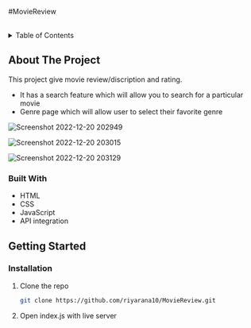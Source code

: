 #MovieReview

<br />
<!-- TABLE OF CONTENTS -->
<details>
  <summary>Table of Contents</summary>
  <ol>
    <li>
      <a href="#about-the-project">About The Project</a>
      <ul>
        <li><a href="#built-with">Built With</a></li>
      </ul>
    </li>
    <li>
      <a href="#getting-started">Getting Started</a>
      <ul>
        <li><a href="#installation">Installation</a></li>
      </ul>
    </li>
  </ol>
</details>



<!-- ABOUT THE PROJECT -->
## About The Project

This project give movie review/discription and rating.

* It has a search feature which will allow you to search for a particular movie
* Genre page which will allow user to select their favorite genre 

![Screenshot 2022-12-20 202949](https://user-images.githubusercontent.com/66198709/208708103-a12d6707-b854-437b-9238-e7ef1ec52bda.png)

![Screenshot 2022-12-20 203015](https://user-images.githubusercontent.com/66198709/208708270-857e5fc2-36f1-41d9-8e62-c4a67ae4c5e0.png)

![Screenshot 2022-12-20 203129](https://user-images.githubusercontent.com/66198709/208708329-07268888-86f8-478f-b36a-5f7dd01a7b5e.png)


### Built With


* HTML
* CSS
* JavaScript
* API integration


<!-- GETTING STARTED -->
## Getting Started
### Installation

1. Clone the repo
   ```sh
   git clone https://github.com/riyarana10/MovieReview.git
   ```
2. Open index.js with live server
